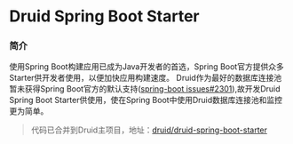 # Druid Spring Boot Starter
### 简介

使用Spring Boot构建应用已成为Java开发者的首选，Spring Boot官方提供众多Starter供开发者使用，以便加快应用构建速度。
Druid作为最好的数据库连接池暂未获得Spring Boot官方的默认支持([spring-boot issues#2301](https://github.com/spring-projects/spring-boot/issues/2301)),故开发Druid Spring Boot Starter供使用，使在Spring Boot中使用Druid数据库连接池和监控更为简单。

> 代码已合并到Druid主项目，地址：[druid/druid-spring-boot-starter](https://github.com/alibaba/druid/tree/master/druid-spring-boot-starter)
